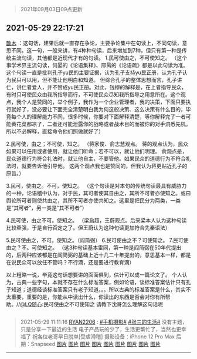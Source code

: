 > 2021年09月03日09点更新
<link rel="stylesheet" href="https://cdn.jsdelivr.net/gh/taotie6/sampleJSON@main/css/photo_show.css">


 ## 2021-05-29 22:17:21 

 [㪚木](https://www.coolapk.com/feed/27323288?shareKey=ZDhmMDE1YjFhYjYyNjEzMTc4MDM~) ：这句话，建果后就一直存在争论，主要争论集中在句读上，不同句读，意思不同。这一句，一般来讲，有4种种句读，后来增加到7种，但只有第一种是传统主流句读，其他都是近现代才有的句读。
1.民可使由之，不可使知之。
（这个事学术界主流句读<!--break-->，何晏的《论语集释》、邢昺的《论语疏》都是以此句读为准。这个句读一直是批判孔子yu民的主要证据，认为孔子支持yu民正册，认为孔子认为民只可以用，但不能让他明白和知道。
但综合孔子的整体思想而言，孔子讲仁，讲仁者爱人，并不赞成yu民正册。对此，钱穆的解释是，在上者指导民众，有时只可使民众由我所指导而行，不可使民众尽知我所指导之用意所在。这个观点，我个人是赞同的，举个例子，我作为一个企业管理者，我的决策，下面只要执行就好了，没必要让下面完全清楚明白我为何这般决策、这么决策有什么目的，毕竟每个人的理解能力不同，很多时候，你要对下面解释清楚，等你解释完了一者可能黄花菜都凉了，二者还可能泄露你的战略或者战术目的而被你的对手洞悉先机。所以不必解释，直接命令他们照做就好了）

2.民可使，由之；不可使，知之。
（蒋家俊、俞志慧观点。
蒋的观点认为，民众如果可以任用或者使用，就让他们听命；若不可以，就让他们明理。
俞观点是，民众道德行为符合礼法时，就让他自主，不要管他。如果民众的道德行为不符合礼法时，就要告诉他引导他。
这两个观点我也是赞同的，但我认为蒋更贴近孔子的原旨。）

3.民可，使由之。不可，使知之。
（这个句读是对本句的传统句读最具有威胁力的一种，论语稽中认为，对于民，其可者使其自由之，其所不可者亦使知之。或曰舆论所可者则使共由之，其所不可者亦使共知之。这里是把民分为两类，一类是“其可者”，另一类是“其不可者”）

4.民可使，由之不可。使知之。
（梁启超，王蔚观点。后来梁本人认为这种句读比较牵强，于是自行否定之了。但王蔚认为这种句读更加符合先秦语法）

5.民可使由之，不可。使知之。（阎简弼）
6.民可使由之不？可使知之。
7.民可使由之？不。可使知之。
（这3种句读基本雷同，第一种是阎简弼在50年代提出的，后两种应该都是在阎简弼的基础上近十几二十年提出的，意思基本一样，都是在说民众可以放任不管吗？不行滴，还是要进行教育滴）

以上粗略一说，毕竟这句话想要讲的面面俱到，估计可以成一篇论文了。
个人认为，古典一些字句，本就不存在什么标准答案，例如论语，谈标准答案估计只有孔子知道；道德经谈标准答案只有老子知道。。。所以古典的标准答案是什么，其实不太重要，重要的是，你能从中读出什么，你读出的东西是否会对你有所帮助。//<a class="feed-link-uname" href="/u/LQ随心">@LQ随心</a>:民可使由之不可使知之
请教下沈哥怎么理解这句话呢 

<div class="album">
<img class="img-item" src="" />
</div>

> 2021-05-29 11:11:16 
> [RYAN2206](https://www.coolapk.com/feed/27306815?shareKey=OWJiNmRhZDRjOTFiNjEzMTc4MDM~) : <a class="feed-link-tag" href="/t/手机摄影?type=0">#手机摄影#</a> <a class="feed-link-tag" href="/t/张三的生活?type=0">#张三的生活#</a> 没有主题，只是分享一下最近的生活 电子产品玩的少了，生活更繁忙了，当然也更幸福了 祝各位老哥早日脱单[受虐滑稽] 摄影设备：iPhone 12 Pro Max 后期：Snapseed 
[图片](http://image.coolapk.com/feed/2021/0529/11/2431547_7870_7186@3325x2494.jpg)
[图片](http://image.coolapk.com/feed/2021/0529/11/2431547_7870_8778@2494x3325.jpg)
[图片](http://image.coolapk.com/feed/2021/0529/11/2431547_7870_7815@2494x3325.jpg)
[图片](http://image.coolapk.com/feed/2021/0529/11/2431547_7870_992@2494x3325.jpg)
[图片](http://image.coolapk.com/feed/2021/0529/11/2431547_7872_5679@2880x2880.jpg)
[图片](http://image.coolapk.com/feed/2021/0529/11/2431547_7873_8741@2494x3325.jpg)
[图片](http://image.coolapk.com/feed/2021/0529/11/2431547_7872_9639@2494x3325.jpg)
[图片](http://image.coolapk.com/feed/2021/0529/11/2431547_7873_6707@2494x3325.jpg)
[图片](http://image.coolapk.com/feed/2021/0529/11/2431547_7874_8422@2494x3325.jpg)

 ------- 

